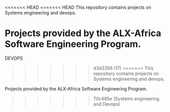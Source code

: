 <<<<<<< HEAD
<<<<<<< HEAD
This repository contains projects on Systems engineering and devops. 

Projects provided by the ALX-Africa Software Engineering Program. 
=======
DEVOPS
>>>>>>> d3d3356 (17)
=======
This repository contains projects on Systems engineering and devops. 

Projects provided by the ALX-Africa Software Engineering Program. 
>>>>>>> 70c485e (Systems engineering and Devops)

